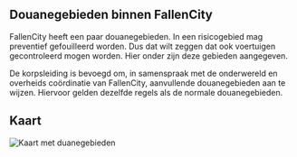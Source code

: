 ## **Douanegebieden binnen FallenCity**

FallenCity heeft een paar douanegebieden. In een risicogebied mag preventief gefouilleerd worden. Dus dat wilt zeggen dat ook voertuigen gecontroleerd mogen worden. Hier onder zijn deze gebieden aangegeven.

De korpsleiding is bevoegd om, in samenspraak met de onderwereld en overheids coördinatie van FallenCity, aanvullende douanegebieden aan te wijzen. Hiervoor gelden dezelfde regels als de normale douanegebieden.

## **Kaart**

![Kaart met duanegebieden](assets/douaneGebieden.webp)
